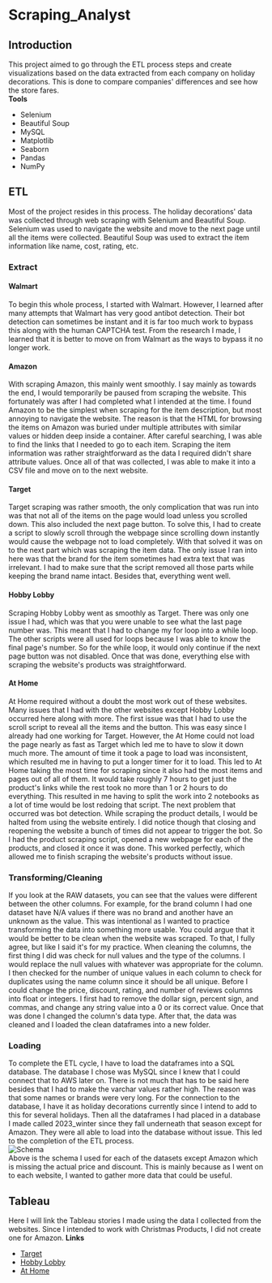 # Scraping_Analyst
## Introduction    
This project aimed to go through the ETL process steps and create visualizations based on the data extracted from each company on holiday decorations. This is done to compare companies' differences and see how the store fares.    
**Tools**
* Selenium
* Beautiful Soup
* MySQL
* Matplotlib
* Seaborn
* Pandas
* NumPy

## ETL
Most of the project resides in this process. The holiday decorations' data was collected through web scraping with Selenium and Beautiful Soup. Selenium was used to navigate the website and move to the next page until all the items were collected. Beautiful Soup was used to extract the item information like name, cost, rating, etc.    
### Extract
#### Walmart
To begin this whole process, I started with Walmart. However, I learned after many attempts that Walmart has very good antibot detection. Their bot detection can sometimes be instant and it is far too much work to bypass this along with the human CAPTCHA test. From the research I made, I learned that it is better to move on from Walmart as the ways to bypass it no longer work.     
#### Amazon
With scraping Amazon, this mainly went smoothly. I say mainly as towards the end, I would temporarily be paused from scraping the website. This fortunately was after I had completed what I intended at the time. I found Amazon to be the simplest when scraping for the item description, but most annoying to navigate the website. The reason is that the HTML for browsing the items on Amazon was buried under multiple attributes with similar values or hidden deep inside a container. After careful searching, I was able to find the links that I needed to go to each item. Scraping the item information was rather straightforward as the data I required didn't share attribute values. Once all of that was collected, I was able to make it into a CSV file and move on to the next website.     
#### Target
Target scraping was rather smooth, the only complication that was run into was that not all of the items on the page would load unless you scrolled down. This also included the next page button. To solve this, I had to create a script to slowly scroll through the webpage since scrolling down instantly would cause the webpage not to load completely. With that solved it was on to the next part which was scraping the item data. The only issue I ran into here was that the brand for the item sometimes had extra text that was irrelevant. I had to make sure that the script removed all those parts while keeping the brand name intact. Besides that, everything went well.
#### Hobby Lobby
Scraping Hobby Lobby went as smoothly as Target. There was only one issue I had, which was that you were unable to see what the last page number was. This meant that I had to change my for loop into a while loop. The other scripts were all used for loops because I was able to know the final page's number. So for the while loop, it would only continue if the next page button was not disabled. Once that was done, everything else with scraping the website's products was straightforward.    
#### At Home
At Home required without a doubt the most work out of these websites. Many issues that I had with the other websites except Hobby Lobby occurred here along with more. The first issue was that I had to use the scroll script to reveal all the items and the button. This was easy since I already had one working for Target. However, the At Home could not load the page nearly as fast as Target which led me to have to slow it down much more. The amount of time it took a page to load was inconsistent, which resulted me in having to put a longer timer for it to load. This led to At Home taking the most time for scraping since it also had the most items and pages out of all of them. It would take roughly 7 hours to get just the product's links while the rest took no more than 1 or 2 hours to do everything. This resulted in me having to split the work into 2 notebooks as a lot of time would be lost redoing that script. The next problem that occurred was bot detection. While scraping the product details, I would be halted from using the website entirely. I did notice though that closing and reopening the website a bunch of times did not appear to trigger the bot. So I had the product scraping script, opened a new webpage for each of the products, and closed it once it was done. This worked perfectly, which allowed me to finish scraping the website's products without issue.
### Transforming/Cleaning
If you look at the RAW datasets, you can see that the values were different between the other columns. For example, for the brand column I had one dataset have N/A values if there was no brand and another have an unknown as the value. This was intentional as I wanted to practice transforming the data into something more usable. You could argue that it would be better to be clean when the website was scraped. To that, I fully agree, but like I said it's for my practice. When cleaning the columns, the first thing I did was check for null values and the type of the columns. I would replace the null values with whatever was appropriate for the column. I then checked for the number of unique values in each column to check for duplicates using the name column since it should be all unique. Before I could change the price, discount, rating, and number of reviews columns into float or integers. I first had to remove the dollar sign, percent sign, and commas, and change any string value into a 0 or its correct value. Once that was done I changed the column's data type. After that, the data was cleaned and I loaded the clean dataframes into a new folder.    
### Loading
To complete the ETL cycle, I have to load the dataframes into a SQL database. The database I chose was MySQL since I knew that I could connect that to AWS later on. There is not much that has to be said here besides that I had to make the varchar values rather high. The reason was that some names or brands were very long. For the connection to the database, I have it as holiday decorations currently since I intend to add to this for several holidays. Then all the dataframes I had placed in a database I made called 2023_winter since they fall underneath that season except for Amazon. They were all able to load into the database without issue. This led to the completion of the ETL process.    
![Schema](https://github.com/Cabone01/Winter_2023_Analyst/assets/89541481/e6f7f0e9-a042-4f56-b9c4-023fe20d7901)    
Above is the schema I used for each of the datasets except Amazon which is missing the actual price and discount. This is mainly because as I went on to each website, I wanted to gather more data that could be useful.    
## Tableau
Here I will link the Tableau stories I made using the data I collected from the websites. Since I intended to work with Christmas Products, I did not create one for Amazon.
**Links**
* [Target](https://public.tableau.com/app/profile/taco5815/viz/ChristmasDecorationAnalysisofTarget/ChristmasDecorationAnalysisofTarget)
* [Hobby Lobby](https://public.tableau.com/views/ChristmasDecorationAnalysisofHobbyLobby/ChristmasDecorationAnalysisofHobbyLobby)
* [At Home](https://public.tableau.com/app/profile/taco5815/viz/ChristmasDecorationAnalysisofAtHome/ChristmasDecorationAnalysisofAtHome)
